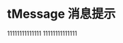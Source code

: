 # tMessage 消息提示

<tMessage type="success">11111111111111</tMessage>
<tMessage type="info">11111111111111</tMessage>